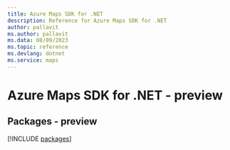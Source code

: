 ```yaml
---
title: Azure Maps SDK for .NET
description: Reference for Azure Maps SDK for .NET
author: pallavit
ms.author: pallavit
ms.data: 08/09/2023
ms.topic: reference
ms.devlang: dotnet
ms.service: maps
---
```

# Azure Maps SDK for .NET - preview
## Packages - preview
[!INCLUDE [packages](maps-index.md)]